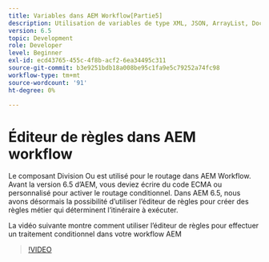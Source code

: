 ```yaml
---
title: Variables dans AEM Workflow[Partie5]
description: Utilisation de variables de type XML, JSON, ArrayList, Document dans un workflow AEM
version: 6.5
topic: Development
role: Developer
level: Beginner
exl-id: ecd43765-455c-4f8b-acf2-6ea34495c311
source-git-commit: b3e9251bdb18a008be95c1fa9e5c79252a74fc98
workflow-type: tm+mt
source-wordcount: '91'
ht-degree: 0%

---
```


# Éditeur de règles dans AEM workflow

Le composant Division Ou est utilisé pour le routage dans AEM Workflow. Avant la version 6.5 d’AEM, vous deviez écrire du code ECMA ou personnalisé pour activer le routage conditionnel. Dans AEM 6.5, nous avons désormais la possibilité d’utiliser l’éditeur de règles pour créer des règles métier qui déterminent l’itinéraire à exécuter.

La vidéo suivante montre comment utiliser l’éditeur de règles pour effectuer un traitement conditionnel dans votre workflow AEM

>[!VIDEO](https://video.tv.adobe.com/v/26362?quality=12&learn=on)
